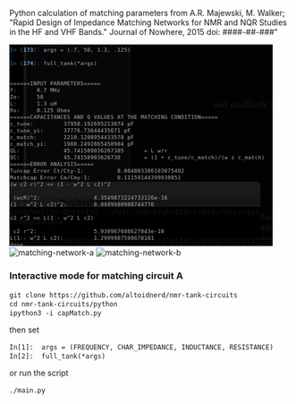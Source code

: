 Python calculation of matching parameters from A.R. Majewski, M. Walker; "Rapid Design of Impedance Matching Networks for NMR and NQR Studies in the HF and VHF Bands." Journal of Nowhere, 2015 doi: ####-##-###"

![example-output](https://github.com/Altoidnerd/capmatch/blob/master/img/Selection_001.png?raw=true)
![matching-network-a](https://raw.githubusercontent.com/Altoidnerd/nmr-tank-circuits/master/circuit_diagrams/matching-a.jpg)
![matching-network-b](https://raw.githubusercontent.com/Altoidnerd/nmr-tank-circuits/master/circuit_diagrams/matching-b.jpg)

### Interactive mode for matching circuit A

    git clone https://github.com/altoidnerd/nmr-tank-circuits
    cd nmr-tank-circuits/python
    ipython3 -i capMatch.py

then set

    In[1]:	args = (FREQUENCY, CHAR_IMPEDANCE, INDUCTANCE, RESISTANCE)
    In[2]:	full_tank(*args)

or run the script

    ./main.py



